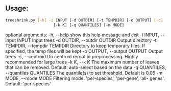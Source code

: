 ## Usage: 
```bash
treeshrink.py [-h] -i INPUT [-d OUTDIR] [-t TEMPDIR] [-o OUTPUT] [-c]
                     [-k K] [-q QUANTILES] [-m MODE]
```
optional arguments:
  -h, --help            show this help message and exit
  -i INPUT, --input INPUT
                        Input trees
  -d OUTDIR, --outdir OUTDIR
                        Output directory
  -t TEMPDIR, --tempdir TEMPDIR
                        Directory to keep temporary files. If specified, the
                        temp files will be kept
  -o OUTPUT, --output OUTPUT
                        Output trees
  -c, --centroid        Do centroid reroot in preprocessing. Highly
                        recommended for large trees
  -k K, --k K           The maximum number of leaves that can be removed.
                        Default: auto-select based on the data
  -q QUANTILES, --quantiles QUANTILES
                        The quantile(s) to set threshold. Default is 0.05
  -m MODE, --mode MODE  Filtering mode: 'per-species', 'per-gene', 'all-
                        genes'. Default: 'per-species'
